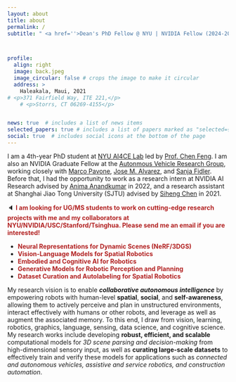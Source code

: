 ```yaml
---
layout: about
title: about
permalink: /
subtitle: " <a href=''>Dean's PhD Fellow @ NYU | NVIDIA Fellow (2024-2025)</a>"



profile:
  align: right
  image: back.jpeg
  image_circular: false # crops the image to make it circular
  address: >
    Haleakala, Maui, 2021
# <p>371 Fairfield Way, ITE 221,</p>
    # <p>Storrs, CT 06269-4155</p>


news: true  # includes a list of news items
selected_papers: true # includes a list of papers marked as "selected={true}"
social: true  # includes social icons at the bottom of the page
---
```


<!-- [I am on the job market! Please feel free to contact me if you think I could be a good fit. Thank you :)]() -->

I am a 4th-year PhD student at <a href='https://ai4ce.github.io'>NYU AI4CE Lab</a> led by <a href='https://scholar.google.com/citations?user=YeG8ZM0AAAAJ&hl=en'>Prof. Chen Feng</a>. I am also an NVIDIA Graduate Fellow at the <a href='https://nvr-avg.github.io/'>Autonmous Vehicle Research Group</a>, working closely with <a href='https://scholar.google.com/citations?user=RhOpyXcAAAAJ&hl=en'>Marco Pavone</a>, <a href='https://scholar.google.com/citations?user=Oyx-_UIAAAAJ&hl=en'>Jose M. Alvarez</a>, and <a href='https://scholar.google.com/citations?hl=en&user=CUlqK5EAAAAJ'>Sanja Fidler</a>. Before that, I had the opportunity to work as a research intern at NVIDIA AI Research advised by <a href='https://scholar.google.com/citations?user=bEcLezcAAAAJ&hl=en'>Anima Anandkumar</a> in 2022, and a research assistant at Shanghai Jiao Tong University (SJTU) advised by <a href='https://scholar.google.com/citations?user=W_Q33RMAAAAJ&hl=en'>Siheng Chen</a> in 2021.  

:speaker: <b><font color="firebrick">I am looking for UG/MS students to work on cutting-edge research projects with me and my collaborators at NYU/NVIDIA/USC/Stanford/Tsinghua. Please send me an email if you are interested! </font></b>

<ul>
  <li><b><font color="firebrick">Neural Representations for Dynamic Scenes (NeRF/3DGS) </font></b></li>
  <li><b><font color="firebrick">Vision-Language Models for Spatial Robotics </font></b></li>
  <li><b><font color="firebrick">Embodied and Cognitive AI for Robotics </font></b></li>
  <li><b><font color="firebrick">Generative Models for Robotic Perception and Planning </font></b></li>
  <li><b><font color="firebrick">Dataset Curation and Autolabeling for Spatial Robotics </font></b></li>
</ul>


My research vision is to enable ***collaborative autonomous intelligence*** by empowering robots with human-level **spatial**, **social**, and **self-awareness**, allowing them to actively perceive and plan in unstructured environments, interact effectively with humans or other robots, and leverage as well as augment the associated memory. To this end, I draw from vision, learning, robotics, graphics, language, sensing, data science, and cognitive science. My research works include developing **robust, efficient, and scalable** computational models for *3D scene parsing and decision-making* from high-dimensional sensory input, as well as **curating large-scale datasets** to effectively train and verify these models for applications such as *connected and autonomous vehicles, assistive and service robotics, and construction automation*. 


<!-- ---
layout: about
title: about
permalink: /
subtitle: <a href='#'>Affiliations</a>. Address. Contacts. Moto. Etc.

profile:
  align: right
  image: prof_pic.jpg
  image_circular: false # crops the image to make it circular
  address: >
    <p>555 your office number</p>
    <p>123 your address street</p>
    <p>Your City, State 12345</p>

news: true  # includes a list of news items
latest_posts: false  # includes a list of the newest posts
selected_papers: true # includes a list of papers marked as "selected={true}"
social: true  # includes social icons at the bottom of the page
---

Write your biography here. Tell the world about yourself. Link to your favorite [subreddit](http://reddit.com). You can put a picture in, too. The code is already in, just name your picture `prof_pic.jpg` and put it in the `img/` folder.

Put your address / P.O. box / other info right below your picture. You can also disable any of these elements by editing `profile` property of the YAML header of your `_pages/about.md`. Edit `_bibliography/papers.bib` and Jekyll will render your [publications page](/al-folio/publications/) automatically.

Link to your social media connections, too. This theme is set up to use [Font Awesome icons](http://fortawesome.github.io/Font-Awesome/) and [Academicons](https://jpswalsh.github.io/academicons/), like the ones below. Add your Facebook, Twitter, LinkedIn, Google Scholar, or just disable all of them. -->
